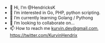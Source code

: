 - 👋 Hi, I’m @HendricksK
- 👀 I’m interested in Go, PHP, python scripting. 
- 🌱 I’m currently learning Golang / Pythong
- 💞️ I’m looking to collaborate on...
- 📫 How to reach me kurvin.dev@gmail.com, https://twitter.com/KurvinHendrix

<!---
HendricksK/HendricksK is a ✨ special ✨ repository because its `README.md` (this file) appears on your GitHub profile.
You can click the Preview link to take a look at your changes.
--->
